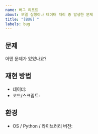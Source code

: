 ```yaml
---
name: 버그 리포트
about: 모델 실행이나 데이터 처리 중 발생한 문제
title: "[BUG] "
labels: bug
---
```


## 문제
어떤 문제가 있었나요?

## 재현 방법
- 데이터: 
- 코드/스크립트:

## 환경
- OS / Python / 라이브러리 버전:
